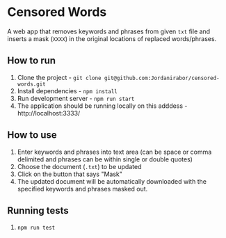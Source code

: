 # Censored Words

A web app that removes keywords and phrases from given `txt` file and inserts a mask (`XXXX`) in the original locations of replaced words/phrases.


## How to run

1. Clone the project - `git clone git@github.com:Jordanirabor/censored-words.git`
2. Install dependencies - `npm install`
3. Run development server - `npm run start`
4. The application should be running locally on this adddess - http://localhost:3333/

## How to use

1. Enter keywords and phrases into text area (can be space or comma delimited and phrases can be within single or double quotes)
2. Choose the document (`.txt`) to be updated
3. Click on the button that says "Mask"
4. The updated document will be automatically downloaded with the specified keywords and phrases masked out.

## Running tests

1. `npm run test`
